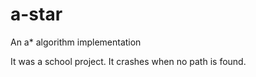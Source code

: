# a-star
An a* algorithm implementation

It was a school project.
It crashes when no path is found.
